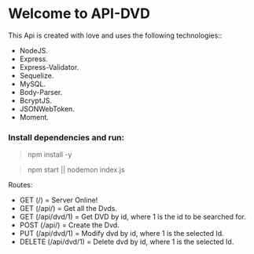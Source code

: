 # Welcome to API-DVD


 This Api is created with love and uses the following technologies::
 - NodeJS.
 - Express.
 - Express-Validator.
 - Sequelize.
 - MySQL.
 - Body-Parser.
 - BcryptJS.
 - JSONWebToken.
 - Moment.

### Install dependencies and run:
>npm install -y

>npm start
||
>nodemon index.js

Routes:

- GET (/) = Server Online!
- GET (/api/) = Get all the Dvds.
- GET (/api/dvd/1) = Get DVD by id, where 1 is the id to be searched for.
- POST (/api/) = Create the Dvd.
- PUT (/api/dvd/1) = Modify dvd by id, where 1 is the selected Id.
- DELETE (/api/dvd/1) = Delete dvd by id, where 1 is the selected Id.

